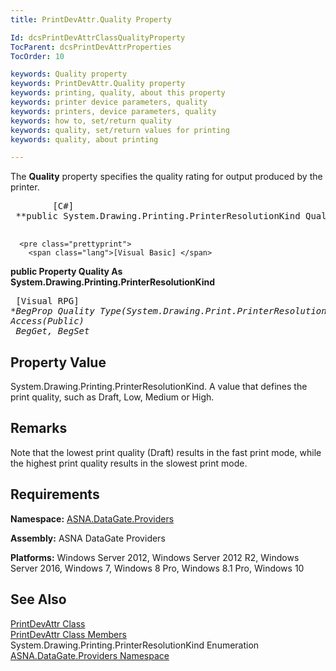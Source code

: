 ```yaml
---
title: PrintDevAttr.Quality Property

Id: dcsPrintDevAttrClassQualityProperty
TocParent: dcsPrintDevAttrProperties
TocOrder: 10

keywords: Quality property
keywords: PrintDevAttr.Quality property
keywords: printing, quality, about this property
keywords: printer device parameters, quality
keywords: printers, device parameters, quality
keywords: how to, set/return quality
keywords: quality, set/return values for printing
keywords: quality, about printing

---
```


The **Quality** property specifies the quality rating for output produced by the printer. 
<pre class="prettyprint">
        <span class="lang">[C#]</span>
 **public System.Drawing.Printing.PrinterResolutionKind Quality { get; set; }** 
      </pre>
      <pre class="prettyprint">
        <span class="lang">[Visual Basic] </span>
 **public Property Quality As System.Drawing.Printing.PrinterResolutionKind** 
      </pre>
      <pre class="prettyprint">
        <span class="lang">[Visual RPG]</span>
 **BegProp Quality Type(System.Drawing.Print.PrinterResolutionKind) Access(*Public) <br />      BegGet,    BegSet** 
      </pre>

## Property Value

System.Drawing.Printing.PrinterResolutionKind. A value that defines the print quality, such as Draft, Low, Medium or High. 
## Remarks

Note that the lowest print quality (Draft) results in the fast print mode, while the highest print quality results in the slowest print mode.
## Requirements

**Namespace:** [ ASNA.DataGate.Providers](datagate-providers-namespace.html) 

**Assembly:** ASNA DataGate Providers

**Platforms:** Windows Server 2012, Windows Server 2012 R2, Windows Server 2016, Windows 7, Windows 8 Pro, Windows 8.1 Pro, Windows 10
## See Also


[PrintDevAttr Class](print-dev-attr-class.html)
      <br />
[PrintDevAttr Class Members](print-dev-attr-members.html)
      <br />System.Drawing.Printing.PrinterResolutionKind 
Enumeration
      <br />[ASNA.DataGate.Providers Namespace](datagate-providers-namespace.html)

